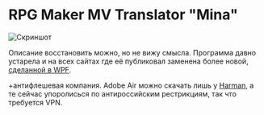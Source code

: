 # RPG Maker MV Translator "Mina"

![Скриншот](https://pair.casualmods.net/images/Безымянный-5.png)

Описание восстановить можно, но не вижу смысла. Программа давно устарела и на всех сайтах где её публиковал заменена более новой, [сделанной в WPF](https://github.com/Rsv2/RPG-MV-Translator/releases/tag/RPG-MV-Translator).

+антифлешевая компания. Adobe Air можно скачать лишь у [Harman](https://airsdk.harman.com/download), а те сейчас упоролисься по антироссийским рестрикциям, так что требуется VPN.

